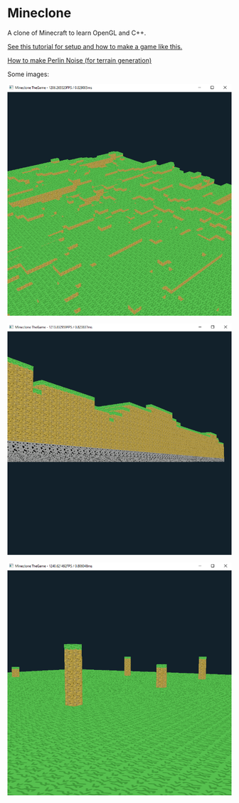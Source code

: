 # Mineclone
A clone of Minecraft to learn OpenGL and C++.

[See this tutorial for setup and how to make a game like this.](https://youtube.com/playlist?list=PLPaoO-vpZnumdcb4tZc4x5Q-v7CkrQ6M-)

[How to make Perlin Noise (for terrain generation)](https://youtu.be/6-0UaeJBumA)

Some images:

![Ground 2](https://github.com/Delaminer/Mineclone/blob/master/Images/Ground%202.png)

![Side View](https://github.com/Delaminer/Mineclone/blob/master/Images/Side%20View.png)

![Ground 1](https://github.com/Delaminer/Mineclone/blob/master/Images/Ground%201.png)

